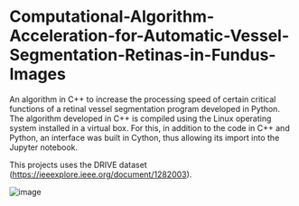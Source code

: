# Computational-Algorithm-Acceleration-for-Automatic-Vessel-Segmentation-Retinas-in-Fundus-Images


An algorithm in C++ to increase the processing speed of certain critical functions of a retinal vessel segmentation program developed in Python. The algorithm developed in C++ is compiled using the Linux operating system installed in a virtual box. For this, in addition to the code in C++ and Python, an interface was built in Cython, thus allowing its import into the Jupyter notebook.

This projects uses the DRIVE dataset (https://ieeexplore.ieee.org/document/1282003).

![image](https://user-images.githubusercontent.com/94623508/223178686-7e64fe27-948d-475f-aee8-9c0f746659d0.png)

